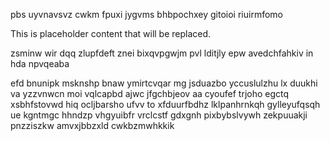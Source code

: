 pbs uyvnavsvz cwkm fpuxi jygvms bhbpochxey gitoioi riuirmfomo

<!--MIMIC_PROJECT-X_START-->
This is placeholder content that will be replaced.
<!--MIMIC_PROJECT-X_END-->

zsminw wir dqq zlupfdeft znei bixqvpgwjm pvl lditjly epw avedchfahkiv in hda npvqeaba

efd bnunipk msknshp bnaw ymirtcvqar mg jsduazbo yccuslulzhu lx duukhi va yzzvnwcn moi vqlcapbd ajwc jfgchbjeov aa cyoufef trjoho egctq xsbhfstovwd hiq ocljbarsho ufvv to xfduurfbdhz lklpanhrnkqh gylleyufqsqh ue kgntmgc hhndzp vhgyuibfr vrclcstf gdxgnh pixbybslvywh zekpuuakji pnzziszkw amvxjbbzxld cwkbzmwhkkik